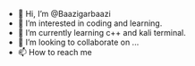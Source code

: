 - 👋 Hi, I’m @Baazigarbaazi
- 👀 I’m interested in coding and learning.
- 🌱 I’m currently learning c++ and kali terminal.
- 💞️ I’m looking to collaborate on ...
- 📫 How to reach me 

<!---
Baazigarbaazi/Baazigarbaazi is a ✨ special ✨ repository because its `README.md` (this file) appears on your GitHub profile.
You can click the Preview link to take a look at your changes.
--->
